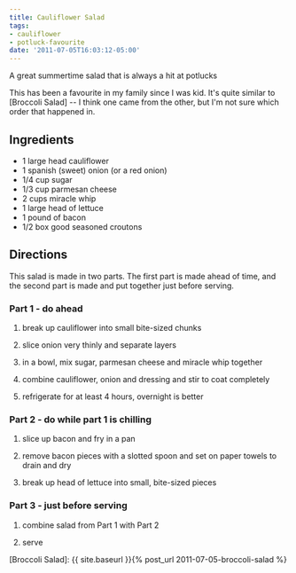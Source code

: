 ```yaml
---
title: Cauliflower Salad
tags:
- cauliflower
- potluck-favourite
date: '2011-07-05T16:03:12-05:00'
---
```

A great summertime salad that is always a hit at potlucks

This has been a favourite in my family since I was kid. It's quite
similar to [Broccoli Salad] -- I think one came from the other, but
I'm not sure which order that happened in.


## Ingredients
* 1 large head cauliflower
* 1 spanish (sweet) onion (or a red onion)
* 1/4 cup sugar
* 1/3 cup parmesan cheese
* 2 cups miracle whip
* 1 large head of lettuce
* 1 pound of bacon
* 1/2 box good seasoned croutons


## Directions

This salad is made in two parts. The first part is made ahead of time, and the second part is made and put together just before serving.

### Part 1 - do ahead

1.  break up cauliflower into small bite-sized chunks

1.  slice onion very thinly and separate layers

1.  in a bowl, mix sugar, parmesan cheese and miracle whip together

1.  combine cauliflower, onion and dressing and stir to coat completely

1.  refrigerate for at least 4 hours, overnight is better

### Part 2 - do while part 1 is chilling

1.  slice up bacon and fry in a pan

1.  remove bacon pieces with a slotted spoon and set on paper towels to drain and dry

1.  break up head of lettuce into small, bite-sized pieces

### Part 3 - just before serving
1.  combine salad from Part 1 with Part 2

1.  serve


[Broccoli Salad]: {{ site.baseurl }}{% post_url 2011-07-05-broccoli-salad %} 

